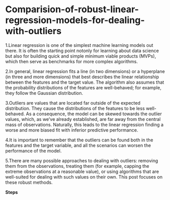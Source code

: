 # Comparision-of-robust-linear-regression-models-for-dealing-with-outliers

1.Linear regression is one of the simplest machine learning models out there. It is often the starting point notonly for learning about data science but also for 
building quick and simple minimum viable products (MVPs), which then serve as benchmarks for more complex algorithms.

2.In general, linear regression fits a line (in two dimensions) or a hyperplane (in three and more dimensions) that best describes the linear relationship between 
the features and the target value. The algorithm also assumes that the probability distributions of the features are well-behaved; for example, they follow 
the Gaussian distribution.

3.Outliers are values that are located far outside of the expected distribution. They cause the distributions of the features to be less well-behaved. As a consequence, 
the model can be skewed towards the outlier values, which, as we’ve already established, are far away from the central mass of observations.
Naturally, this leads to the linear regression finding a worse and more biased fit with inferior predictive performance.

4.It is important to remember that the outliers can be found both in the features and the target variable, and all the scenarios can worsen the performance of the model.

5.There are many possible approaches to dealing with outliers: removing them from the observations, treating them (for example, capping the extreme observations at a 
reasonable value), or using algorithms that are well-suited for dealing with such values on their own. This post focuses on these robust methods.

<b>Steps</b>
